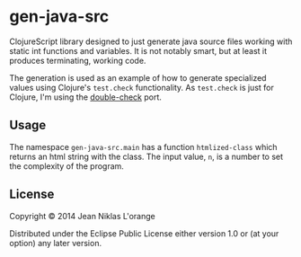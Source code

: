 # gen-java-src

ClojureScript library designed to just generate java source files working with
static int functions and variables. It is not notably smart, but at least it
produces terminating, working code.

The generation is used as an example of how to generate specialized values using
Clojure's `test.check` functionality. As `test.check` is just for Clojure, I'm
using the [double-check](https://github.com/cemerick/double-check) port.

## Usage

The namespace `gen-java-src.main` has a function `htmlized-class` which returns
an html string with the class. The input value, `n`, is a number to set the
complexity of the program.

## License

Copyright © 2014 Jean Niklas L'orange

Distributed under the Eclipse Public License either version 1.0 or (at
your option) any later version.
